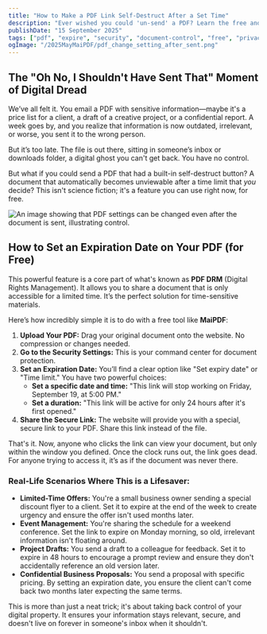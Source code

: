 ```yaml
---
title: "How to Make a PDF Link Self-Destruct After a Set Time"
description: "Ever wished you could 'un-send' a PDF? Learn the free and easy way to share documents that automatically become inaccessible after a set date or time."
publishDate: "15 September 2025"
tags: ["pdf", "expire", "security", "document-control", "free", "privacy"]
ogImage: "/2025MayMaiPDF/pdf_change_setting_after_sent.png"
---
```


## The "Oh No, I Shouldn't Have Sent That" Moment of Digital Dread

We’ve all felt it. You email a PDF with sensitive information—maybe it's a price list for a client, a draft of a creative project, or a confidential report. A week goes by, and you realize that information is now outdated, irrelevant, or worse, you sent it to the wrong person.

But it’s too late. The file is out there, sitting in someone’s inbox or downloads folder, a digital ghost you can't get back. You have no control.

But what if you could send a PDF that had a built-in self-destruct button? A document that automatically becomes unviewable after a time limit that *you* decide? This isn't science fiction; it's a feature you can use right now, for free.

![An image showing that PDF settings can be changed even after the document is sent, illustrating control.](/2025MayMaiPDF/pdf_change_setting_after_sent.png)

## How to Set an Expiration Date on Your PDF (for Free)

This powerful feature is a core part of what's known as **PDF DRM** (Digital Rights Management). It allows you to share a document that is only accessible for a limited time. It’s the perfect solution for time-sensitive materials.

Here’s how incredibly simple it is to do with a free tool like **MaiPDF**:

1.  **Upload Your PDF:** Drag your original document onto the website. No compression or changes needed.
2.  **Go to the Security Settings:** This is your command center for document protection.
3.  **Set an Expiration Date:** You’ll find a clear option like "Set expiry date" or "Time limit." You have two powerful choices:
    *   **Set a specific date and time:** "This link will stop working on Friday, September 19, at 5:00 PM."
    *   **Set a duration:** "This link will be active for only 24 hours after it's first opened."
4.  **Share the Secure Link:** The website will provide you with a special, secure link to your PDF. Share this link instead of the file.

That's it. Now, anyone who clicks the link can view your document, but only within the window you defined. Once the clock runs out, the link goes dead. For anyone trying to access it, it’s as if the document was never there.

### Real-Life Scenarios Where This is a Lifesaver:

*   **Limited-Time Offers:** You're a small business owner sending a special discount flyer to a client. Set it to expire at the end of the week to create urgency and ensure the offer isn't used months later.
*   **Event Management:** You're sharing the schedule for a weekend conference. Set the link to expire on Monday morning, so old, irrelevant information isn't floating around.
*   **Project Drafts:** You send a draft to a colleague for feedback. Set it to expire in 48 hours to encourage a prompt review and ensure they don't accidentally reference an old version later.
*   **Confidential Business Proposals:** You send a proposal with specific pricing. By setting an expiration date, you ensure the client can't come back two months later expecting the same terms.

This is more than just a neat trick; it's about taking back control of your digital property. It ensures your information stays relevant, secure, and doesn't live on forever in someone's inbox when it shouldn't.
